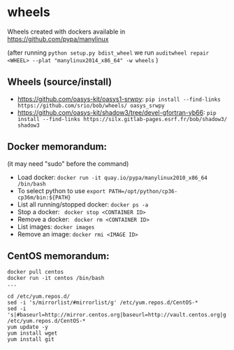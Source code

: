# wheels

Wheels created with dockers available in https://github.com/pypa/manylinux 

(after running ```python setup.py bdist_wheel``` we run ```auditwheel repair <WHEEL> --plat "manylinux2014_x86_64" -w wheels```  )

## Wheels (source/install)

- https://github.com/oasys-kit/oasys1-srwpy:  ```pip install --find-links https://github.com/srio/bob/wheels/ oasys_srwpy ```
- https://github.com/oasys-kit/shadow3/tree/devel-gfortran-yb66:  ```pip install --find-links https://silx.gitlab-pages.esrf.fr/bob/shadow3/ shadow3 ```

## Docker memorandum:

(it may need "sudo" before the command)

- Load docker: ```docker run -it quay.io/pypa/manylinux2010_x86_64 /bin/bash``` 
- To select python to use ```export PATH=/opt/python/cp36-cp36m/bin:${PATH}```
- List all running/stopped docker: ```docker ps -a```
- Stop a docker: ``` docker stop <CONTAINER ID>```
- Remove a docker: ``` docker rm <CONTAINER ID>```
- List images: ```docker images```
- Remove an image: ```docker rmi <IMAGE ID>```

## CentOS memorandum:

```
docker pull centos
docker run -it centos /bin/bash
...

cd /etc/yum.repos.d/
sed -i 's/mirrorlist/#mirrorlist/g' /etc/yum.repos.d/CentOS-*
sed -i 's|#baseurl=http://mirror.centos.org|baseurl=http://vault.centos.org|g' /etc/yum.repos.d/CentOS-*
yum update -y
yum install wget
yum install git



```

